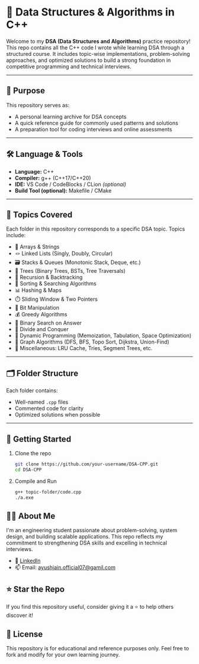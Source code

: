 # 📘 Data Structures & Algorithms in C++

Welcome to my **DSA (Data Structures and Algorithms)** practice repository!  
This repo contains all the C++ code I wrote while learning DSA through a structured course. It includes topic-wise implementations, problem-solving approaches, and optimized solutions to build a strong foundation in competitive programming and technical interviews.

---

## 🧭 Purpose

This repository serves as:

- A personal learning archive for DSA concepts
- A quick reference guide for commonly used patterns and solutions
- A preparation tool for coding interviews and online assessments

---

## 🛠️ Language & Tools

- **Language:** C++
- **Compiler:** g++ (C++17/C++20)
- **IDE:** VS Code / CodeBlocks / CLion *(optional)*
- **Build Tool (optional):** Makefile / CMake

---

## 🧠 Topics Covered

Each folder in this repository corresponds to a specific DSA topic. Topics include:

- 🧮 Arrays & Strings  
- 🪢 Linked Lists (Singly, Doubly, Circular)  
- 🗃️ Stacks & Queues (Monotonic Stack, Deque, etc.)  
- 🌳 Trees (Binary Trees, BSTs, Tree Traversals)  
- 🐚 Recursion & Backtracking  
- 🧮 Sorting & Searching Algorithms  
- 📊 Hashing & Maps  
- ⏱️ Sliding Window & Two Pointers  
- 📐 Bit Manipulation  
- 💰 Greedy Algorithms  
- 🎯 Binary Search on Answer  
- 🧩 Divide and Conquer  
- 🧮 Dynamic Programming (Memoization, Tabulation, Space Optimization)  
- 🔗 Graph Algorithms (DFS, BFS, Topo Sort, Dijkstra, Union-Find)  
- 🧪 Miscellaneous: LRU Cache, Tries, Segment Trees, etc.

---

## 🗂️ Folder Structure

Each folder contains:
- Well-named `.cpp` files
- Commented code for clarity
- Optimized solutions when possible

---

## 🚀 Getting Started

1. Clone the repo
   
    ```bash
    git clone https://github.com/your-username/DSA-CPP.git
    cd DSA-CPP
    ```

2. Compile and Run

   ```bash
   g++ topic-folder/code.cpp
   ./a.exe
   ```

## 🙋‍♂️ About Me

I'm an engineering student passionate about problem-solving, system design, and building scalable applications. This repo reflects my commitment to strengthening DSA skills and excelling in technical interviews.

* 🔗 [LinkedIn](https://www.linkedin.com/in/ayush-jain-techie)
* 📫 Email: [ayushjain.official07@gamil.com](mailto:ayushjain.official07@gamil.com)

## ⭐ Star the Repo

If you find this repository useful, consider giving it a ⭐ to help others discover it!

## 📜 License

This repository is for educational and reference purposes only.
Feel free to fork and modify for your own learning journey.
